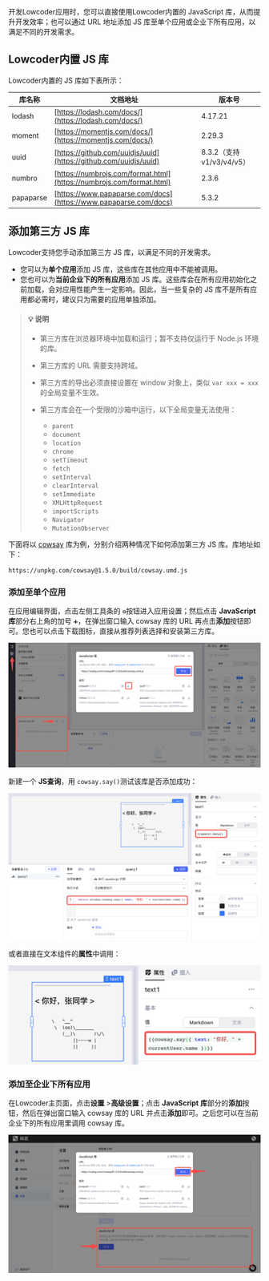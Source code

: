 开发Lowcoder应用时，您可以直接使用Lowcoder内置的 JavaScript 库，从而提升开发效率；也可以通过 URL 地址添加 JS 库至单个应用或企业下所有应用，以满足不同的开发需求。

## Lowcoder内置 JS 库

Lowcoder内置的 JS 库如下表所示：

|**库名称**|**文档地址**|**版本号**|
| -----------| --| ---------------------------|
|lodash|[https://lodash.com/docs/](https://lodash.com/docs/)|4.17.21|
|moment|[https://momentjs.com/docs/](https://momentjs.com/docs/)|2.29.3|
|uuid|[https://github.com/uuidjs/uuid](https://github.com/uuidjs/uuid)|8.3.2（支持 v1/v3/v4/v5）|
|numbro|[https://numbrojs.com/format.html](https://numbrojs.com/format.html)|2.3.6|
|papaparse|[https://www.papaparse.com/docs](https://www.papaparse.com/docs)|5.3.2|

## 添加第三方 JS 库

Lowcoder支持您手动添加第三方 JS 库，以满足不同的开发需求。

* 您可以为**单个应用**添加 JS 库，这些库在其他应用中不能被调用。
* 您也可以为**当前企业下的所有应用**添加 JS 库。这些库会在所有应用初始化之前加载，会对应用性能产生一定影响。因此，当一些复杂的 JS 库不是所有应用都必需时，建议只为需要的应用单独添加。

> #### 💡 说明
>
> * 第三方库在浏览器环境中加载和运行；暂不支持仅运行于 Node.js 环境的库。
> * 第三方库的 URL 需要支持跨域。
> * 第三方库的导出必须直接设置在 window 对象上，类似 `var xxx = xxx`​ 的全局变量不生效。
> * 第三方库会在一个受限的沙箱中运行，以下全局变量无法使用：
>
>   * ​`parent`​
>   * ​`document`​
>   * ​`location`​
>   * ​`chrome`​
>   * ​`setTimeout`​
>   * ​`fetch`​
>   * ​`setInterval`​
>   * ​`clearInterval`​
>   * ​`setImmediate`​
>   * ​`XMLHttpRequest`​
>   * ​`importScripts`​
>   * ​`Navigator`​
>   * ​`MutationObserver`​

下面将以 [cowsay](https://github.com/piuccio/cowsay) 库为例，分别介绍两种情况下如何添加第三方 JS 库。库地址如下：

```plain
https://unpkg.com/cowsay@1.5.0/build/cowsay.umd.js
```

### 添加至单个应用

在应用编辑界面，点击左侧工具条的 `⚙️`​ 按钮进入应用设置；然后点击 **JavaScript 库**部分右上角的加号 `➕`​，在弹出窗口输入 cowsay 库的 URL 再点击**添加**按钮即可。您也可以点击下载图标，直接从推荐列表选择和安装第三方库。

![](../assets/n1-20231002175930-0nv8k3f.png)​

新建一个 **JS查询**​，用 `cowsay.say()`​ 测试该库是否添加成功：

![](../assets/2-20231002175930-3ejrtk1.png)​

或者直接在文本组件的**属性**中调用：

![](../assets/3-20231002175930-jm93nka.png)​

### 添加至企业下所有应用

在Lowcoder主页面，点击**设置** > ​**高级设置**​；点击 **JavaScript 库**部分的**添加**按钮，然后在弹出窗口输入 cowsay 库的 URL 并点击**添加**即可。之后您可以在当前企业下的所有应用里调用 cowsay 库。

![](../assets/n4-20231002175930-5ltb0nk.png)​